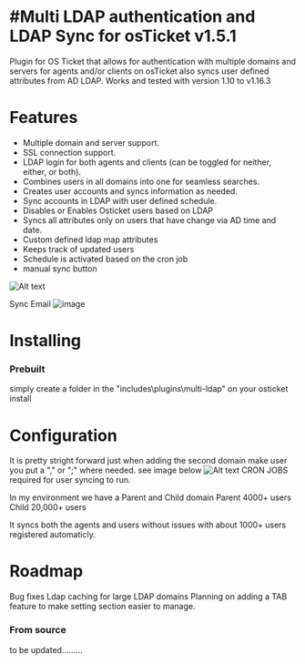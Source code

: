 #Multi LDAP authentication and LDAP Sync for osTicket v1.5.1
=====================================
Plugin for OS Ticket that allows for authentication with multiple domains and servers for agents and/or clients on osTicket also syncs user defined attributes from AD LDAP. 
Works and tested with version 1.10 to v1.16.3

Features
========
 - Multiple domain and server support.
 - SSL connection support.
 - LDAP login for both agents and clients (can be toggled for neither, either, or both).
 - Combines users in all domains into one for seamless searches.
 - Creates user accounts and syncs information as needed.
 - Sync accounts in LDAP with user defined schedule.
 - Disables or Enables Osticket users based on LDAP
 - Syncs all attributes only on users that have change via AD time and date.
 - Custom defined ldap map attributes 
 - Keeps track of updated users
 - Schedule is activated based on the cron job
 - manual sync button
 
 ![Alt text](http://osticket.com/forum/uploads/FileUpload/08/6bb40e0ef6b5739ec010c9f1391a68.png "User lookup")

Sync Email
![image](https://user-images.githubusercontent.com/2892474/165946917-db6031dc-36ba-4470-8b54-b02154b50bfd.png)

Installing
==========

### Prebuilt

simply create a folder in the "includes\plugins\multi-ldap" on your osticket install

Configuration 
=============
It is pretty stright forward just when adding the second domain make user you put a "," or ";" where needed.
see image below
![Alt text](http://osticket.com/forum/uploads/FileUpload/25/721454d41a5d02335570dc6db6eb59.png "Config Page")
CRON JOBS required for user syncing to run.

In my environment we have a Parent and Child domain
Parent 4000+ users
Child 20,000+ users

It syncs both the agents and users without issues with about 1000+ users registered automaticly.

Roadmap
==========
Bug fixes
Ldap caching for large LDAP domains
Planning on adding a TAB feature to make setting section easier to manage.

### From source

to be updated.........
